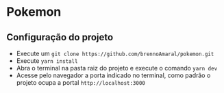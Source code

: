 # Pokemon
## Configuração do projeto
 - Execute um `git clone https://github.com/brennoAmaral/pokemon.git`
 - Execute `yarn install`
 - Abra o terminal na pasta raiz do projeto e execute o comando `yarn dev`
 - Acesse pelo navegador a porta indicado no terminal, como padrão o projeto ocupa a portal `http://localhost:3000`